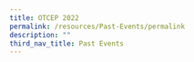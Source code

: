 ```yaml
---
title: OTCEP 2022
permalink: /resources/Past-Events/permalink
description: ""
third_nav_title: Past Events
---
```

